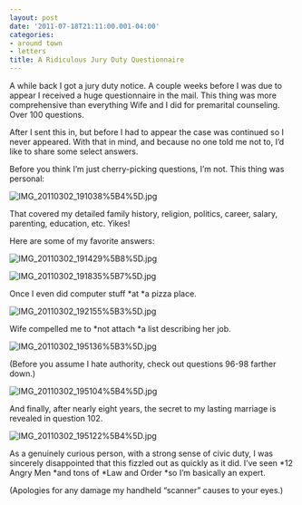 ```yaml
---
layout: post
date: '2011-07-18T21:11:00.001-04:00'
categories:
- around town
- letters
title: A Ridiculous Jury Duty Questionnaire
---
```



A while back I got a jury duty notice. A couple weeks before I was due to appear I received a huge questionnaire in the mail. This thing was more comprehensive than everything Wife and I did for premarital counseling. Over 100 questions.

After I sent this in, but before I had to appear the case was continued so I never appeared. With that in mind, and because no one told me not to, I’d like to share some select answers.

Before you think I’m just cherry-picking questions, I’m not. This thing was personal:

![IMG_20110302_191038%5B4%5D.jpg](IMG_20110302_191038%5B4%5D.jpg)

That covered my detailed family history, religion, politics, career, salary, parenting, education, etc. Yikes!

Here are some of my favorite answers:  

![IMG_20110302_191429%5B8%5D.jpg](IMG_20110302_191429%5B8%5D.jpg)

![IMG_20110302_191835%5B7%5D.jpg](IMG_20110302_191835%5B7%5D.jpg)

Once I even did computer stuff *at *a pizza place.

![IMG_20110302_192155%5B3%5D.jpg](IMG_20110302_192155%5B3%5D.jpg)

Wife compelled me to *not attach *a list describing her job.

![IMG_20110302_195136%5B3%5D.jpg](IMG_20110302_195136%5B3%5D.jpg)

(Before you assume I hate authority, check out questions 96-98 farther down.)

![IMG_20110302_195104%5B4%5D.jpg](IMG_20110302_195104%5B4%5D.jpg)

And finally, after nearly eight years, the secret to my lasting marriage is revealed in question 102.

![IMG_20110302_195122%5B4%5D.jpg](IMG_20110302_195122%5B4%5D.jpg)

As a genuinely curious person, with a strong sense of civic duty, I was sincerely disappointed that this fizzled out as quickly as it did. I’ve seen *12 Angry Men *and tons of *Law and Order *so I’m basically an expert.

(Apologies for any damage my handheld “scanner” causes to your eyes.)